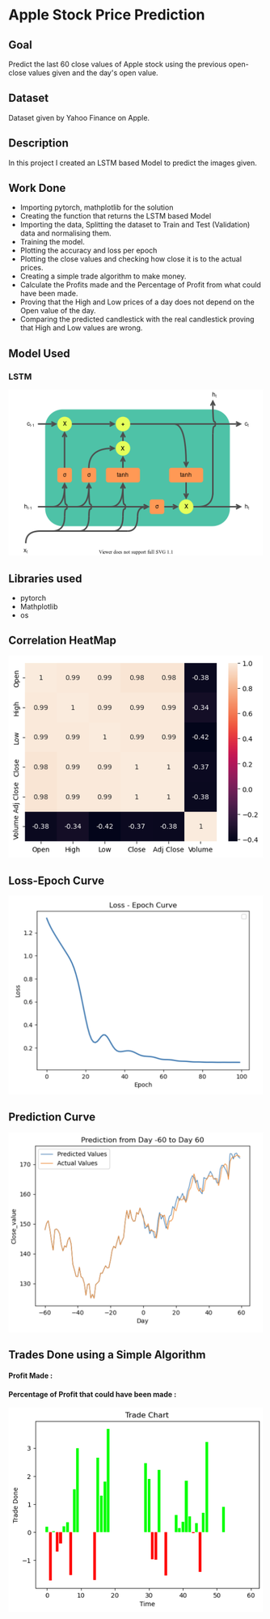 # Apple Stock Price Prediction

## Goal
Predict the last 60 close values of Apple stock using the previous open-close values given and the day's open value.

## Dataset
Dataset given by Yahoo Finance on Apple.

## Description
In this project I created an LSTM based Model to predict the images given.

## Work Done
* Importing pytorch, mathplotlib for the solution
* Creating the function that returns the LSTM based Model
* Importing the data, Splitting the dataset to Train and Test (Validation) data and normalising them.
* Training the model.
* Plotting the accuracy and loss per epoch
* Plotting the close values and checking how close it is to the actual prices.
* Creating a simple trade algorithm to make money.
* Calculate the Profits made and the Percentage of Profit from what could have been made.
* Proving that the High and Low prices of a day does not depend on the Open value of the day.
* Comparing the predicted candlestick with the real candlestick proving that High and Low values are wrong.

## Model Used
### LSTM 
![LSTM](images/LSTM_cell.png)

## Libraries used
* pytorch
* Mathplotlib
* os

## Correlation HeatMap
![lossepoch](images/corrheat.png)

## Loss-Epoch Curve
![lossepoch](images/Loss_Epoch_curve.png)

## Prediction Curve
![pred](images/Prediction%20curve.png)

## Trades Done using a Simple Algorithm
#### Profit Made :
#### Percentage of Profit that could have been made : 
![pred](images/trades.png)




